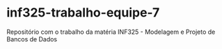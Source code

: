 # inf325-trabalho-equipe-7
Repositório com o trabalho da matéria INF325 - Modelagem e Projeto de Bancos de Dados
